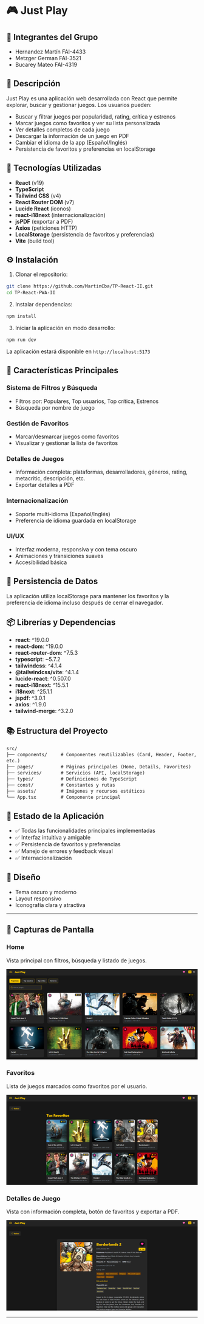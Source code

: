 # 🎮 Just Play

## 👥 Integrantes del Grupo
- Hernandez Martín FAI-4433
- Metzger German FAI-3521
- Bucarey Mateo FAI-4319

## 📝 Descripción
Just Play es una aplicación web desarrollada con React que permite explorar, buscar y gestionar juegos. Los usuarios pueden:

- Buscar y filtrar juegos por popularidad, rating, crítica y estrenos
- Marcar juegos como favoritos y ver su lista personalizada
- Ver detalles completos de cada juego
- Descargar la información de un juego en PDF
- Cambiar el idioma de la app (Español/Inglés)
- Persistencia de favoritos y preferencias en localStorage

## 🚀 Tecnologías Utilizadas
- **React** (v19)
- **TypeScript**
- **Tailwind CSS** (v4)
- **React Router DOM** (v7)
- **Lucide React** (iconos)
- **react-i18next** (internacionalización)
- **jsPDF** (exportar a PDF)
- **Axios** (peticiones HTTP)
- **LocalStorage** (persistencia de favoritos y preferencias)
- **Vite** (build tool)

## ⚙️ Instalación

1. Clonar el repositorio:
```bash
git clone https://github.com/MartinCba/TP-React-II.git
cd TP-React-PWA-II
```

2. Instalar dependencias:
```bash
npm install
```

3. Iniciar la aplicación en modo desarrollo:
```bash
npm run dev
```

La aplicación estará disponible en `http://localhost:5173`

## 🎯 Características Principales

### Sistema de Filtros y Búsqueda
- Filtros por: Populares, Top usuarios, Top crítica, Estrenos
- Búsqueda por nombre de juego

### Gestión de Favoritos
- Marcar/desmarcar juegos como favoritos
- Visualizar y gestionar la lista de favoritos

### Detalles de Juegos
- Información completa: plataformas, desarrolladores, géneros, rating, metacritic, descripción, etc.
- Exportar detalles a PDF

### Internacionalización
- Soporte multi-idioma (Español/Inglés)
- Preferencia de idioma guardada en localStorage

### UI/UX
- Interfaz moderna, responsiva y con tema oscuro
- Animaciones y transiciones suaves
- Accesibilidad básica

## 💾 Persistencia de Datos
La aplicación utiliza localStorage para mantener los favoritos y la preferencia de idioma incluso después de cerrar el navegador.

## 📦 Librerías y Dependencias

- **react**: ^19.0.0
- **react-dom**: ^19.0.0
- **react-router-dom**: ^7.5.3
- **typescript**: ~5.7.2
- **tailwindcss**: ^4.1.4
- **@tailwindcss/vite**: ^4.1.4
- **lucide-react**: ^0.507.0
- **react-i18next**: ^15.5.1
- **i18next**: ^25.1.1
- **jspdf**: ^3.0.1
- **axios**: ^1.9.0
- **tailwind-merge**: ^3.2.0

## 📚 Estructura del Proyecto
```
src/
├── components/     # Componentes reutilizables (Card, Header, Footer, etc.)
├── pages/          # Páginas principales (Home, Details, Favorites)
├── services/       # Servicios (API, localStorage)
├── types/          # Definiciones de TypeScript
├── const/          # Constantes y rutas
├── assets/         # Imágenes y recursos estáticos
└── App.tsx         # Componente principal
```

## 🔄 Estado de la Aplicación
- ✅ Todas las funcionalidades principales implementadas
- ✅ Interfaz intuitiva y amigable
- ✅ Persistencia de favoritos y preferencias
- ✅ Manejo de errores y feedback visual
- ✅ Internacionalización

## 🎨 Diseño
- Tema oscuro y moderno
- Layout responsivo
- Iconografía clara y atractiva

---

## 📸 Capturas de Pantalla

### Home
Vista principal con filtros, búsqueda y listado de juegos.

![Home](src/assets/screenshots/home.png)

### Favoritos
Lista de juegos marcados como favoritos por el usuario.

![Favoritos](src/assets/screenshots/favoritos.png)

### Detalles de Juego
Vista con información completa, botón de favoritos y exportar a PDF.

![Detalles](src/assets/screenshots/detalles.png)

---


